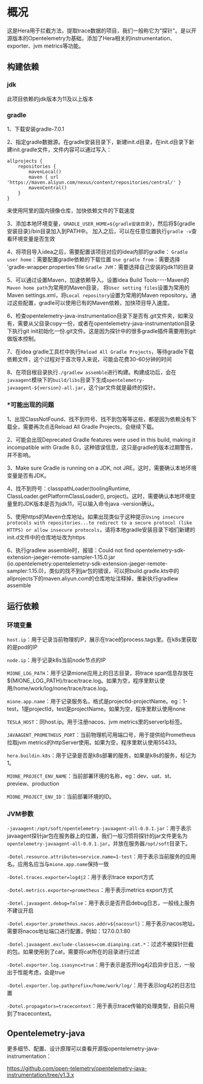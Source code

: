 # 概况
这是Hera用于拦截方法，提取trace数据的项目，我们一般称它为"探针"。是以开源版本的Opentelemetry为基础，添加了Hera相关的instrumentation、exporter、jvm metrics等功能。
## 构建依赖

### jdk
此项目依赖的jdk版本为11及以上版本

### gradle
1、下载安装gradle-7.0.1

2、指定gradle数据源。在gradle安装目录下，新建init.d目录，在init.d目录下新建init.gradle文件，文件内容可以通过写入：

    allprojects {
        repositories {
            mavenLocal()
            maven { url 'https://maven.aliyun.com/nexus/content/repositories/central/' }
            mavenCentral()
        }
    }

来使用阿里的国内镜像仓库，加快依赖文件的下载速度

3、添加本地环境变量，`GRADLE_USER_HOME=${gradle安装目录}`，然后将${gradle安装目录}/bin目录加入到PATH中。
加入之后，可以在任意位置执行`gradle -v`查看环境变量是否生效

4、将项目导入idea之后，需要配置该项目对应的idea内部的gradle：
`Gradle user home`：需要配置gradle依赖的下载位置
`Use gradle from`：需要选择 'gradle-wrapper.properties'file
`Gradle JVM`：需要选择自己安装的jdk11的目录

5、可以通过设置Maven，加速依赖导入。设置idea Build Tools----Maven的`Maven home path`为常用的Maven目录，
将`User setting files`设置为常用的Maven settings.xml，将`Local repository`设置为常用的Maven repository。通过这些配置，gradle可以使用已有的Maven依赖，加快项目导入速度。

6、检查opentelemetry-java-instrumentation目录下是否有.git文件夹，如果没有，需要从父目录copy一份，或者在opentelemetry-java-instrumentation目录下执行git init初始化一份.git文件。这是因为探针中的很多gradle插件需要用到git做版本控制。

7、在idea gradle工具栏中执行`Reload All Gradle Projects`，等待gradle下载依赖文件，这个过程对于首次导入来说，可能会花费30-60分钟的时间

8、在项目根目录执行`./gradlew assemble`进行构建。构建成功后，会在`javaagent`模块下的`build/libs`目录下生成`opentelemetry-javaagent-${version}-all.jar`，这个jar文件就是最终的探针。

### *可能出现的问题
1、出现ClassNotFound、找不到符号、找不到包等等这些，都是因为依赖没有下载全，需要再次点击Reload All Gradle Projects，会继续下载。

2、可能会出现Deprecated Gradle features were used in this build, making it incompatible with Gradle 8.0，这种错误信息，这只是gradle的版本过期警告，并不影响。

3、Make sure Gradle is running on a JDK, not JRE。这时，需要确认本地环境变量是否有JDK。

4、找不到符号：classpathLoader(toolingRuntime, ClassLoader.getPlatformClassLoader(), project)。这时，需要确认本地环境变量里的JDK版本是否为jdk11，可以输入命令java -version确认。

5、使用https的Maven仓库地址。如果出现类似于这种提示`Using insecure protocols with repositories...to redirect to a secure protocol (like HTTPS) or allow insecure protocols`，请将本地gradle安装目录下咱们新建的init.d文件中的仓库地址改为https

6、执行gradlew assemble时，报错：Could not find opentelemetry-sdk-extension-jaeger-remote-sampler-1.15.0.jar (io.opentelemetry:opentelemetry-sdk-extension-jaeger-remote-sampler:1.15.0)，类似的找不到jar包的错误，可以把build.gradle.kts中的allprojects下的maven.aliyun.com的仓库地址注释掉，重新执行gradlew assemble

## 运行依赖
### 环境变量
`host.ip`：用于记录当前物理机IP，展示在trace的process.tags里。在k8s里获取的是pod的IP

`node.ip`：用于记录k8s当前node节点的IP

`MIONE_LOG_PATH`：用于记录mione应用上的日志目录，将trace span信息存放在${MIONE_LOG_PATH}/trace/trace.log。如果为空，程序里默认使用/home/work/log/none/trace/trace.log。

`mione.app.name`：用于记录服务名，格式是projectId-projectName。eg：1-test，1是projectId，test是projectName。如果为空，程序里默认使用none

`TESLA_HOST`：同host.ip。用于注册nacos、jvm metrics里的serverIp标签。

`JAVAAGENT_PROMETHEUS_PORT`：当前物理机可用端口号，用于提供给Prometheus拉取jvm metrics的httpServer使用。如果为空，程序里默认使用55433。

`hera.buildin.k8s`：用于记录是否是k8s部署的服务，如果是k8s的服务，标记为1。

`MIONE_PROJECT_ENV_NAME`：当前部署环境的名称，eg：dev、uat、st、preview、production

`MIONE_PROJECT_ENV_ID`：当前部署环境的ID。

### JVM参数
`-javaagent:/opt/soft/opentelemetry-javaagent-all-0.0.1.jar`：用于表示javaagent探针jar包在服务器上的位置，我们一般习惯将探针的jar文件更名为`opentelemetry-javaagent-all-0.0.1.jar`，并放在服务器`/opt/soft`目录下。

`-Dotel.resource.attributes=service.name=1-test`：用于表示当前服务的应用名。应用名应当与`mione.app.name`保持一致

`-Dotel.traces.exporter=log4j2`：用于表示trace export方式

`-Dotel.metrics.exporter=prometheus`：用于表示metrics export方式

`-Dotel.javaagent.debug=false`：用于表示是否开启debug日志，一般线上服务不建议开启

`-Dotel.exporter.prometheus.nacos.addr=${nacosurl}`：用于表示nacos地址。需要将nacos地址端口进行配置，例如：127.0.0.1:80

`-Dotel.javaagent.exclude-classes=com.dianping.cat.*`：过滤不被探针拦截的包。如果使用到了cat，需要将cat所在的目录进行过滤

`-Dotel.exporter.log.isasync=true`：用于表示是否开log4j2启异步日志，一般出于性能考虑，会是true

`-Dotel.exporter.log.pathprefix=/home/work/log/`：用于表示log4j2的日志位置

`-Dotel.propagators=tracecontext`：用于表示trace传输的处理类型，目前只用到了tracecontext。

## Opentelemetry-java
更多细节、配置、设计原理可以查看开源版opentelemetry-java-instrumentation：

https://github.com/open-telemetry/opentelemetry-java-instrumentation/tree/v1.3.x
